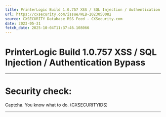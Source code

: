 ```yaml
---
title: PrinterLogic Build 1.0.757 XSS / SQL Injection / Authentication Bypass
url: https://cxsecurity.com/issue/WLB-2023050082
source: CXSECURITY Database RSS Feed - CXSecurity.com
date: 2023-05-31
fetch_date: 2025-10-04T11:37:46.108066
---
```


# PrinterLogic Build 1.0.757 XSS / SQL Injection / Authentication Bypass

---

# Security check:

Captcha. You know what to do. (CXSECURITYIDS)

---